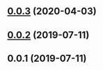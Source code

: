 ## [0.0.3](https://github.com/ecerroni/goku-array/compare/v0.0.2...v0.0.3) (2020-04-03)



## [0.0.2](https://github.com/ecerroni/goku-array/compare/v0.0.1...v0.0.2) (2019-07-11)



## 0.0.1 (2019-07-11)




